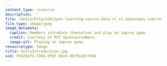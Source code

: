 ```yaml
---
content_type: resource
description: ''
file: /media/https%3A/open-learning-course-data-rc.s3.amazonaws.com/res-3-003-learn-to-build-your-own-videogame-with-the-unity-game-engine-and-microsoft-kinect-january-iap-2017/99429af43368df6f9be46979a19cf4b6_UnityIntroduction.jpg
file_type: image/jpeg
image_metadata:
  caption: Members introduce themselves and play an improv game.
  credit: Courtesy of MIT OpenCourseWare.
  image-alt: Playing an improv game
resourcetype: Image
title: UnityIntroduction.jpg
uid: 99429af4-3368-df6f-9be4-6979a19cf4b6
---
```

